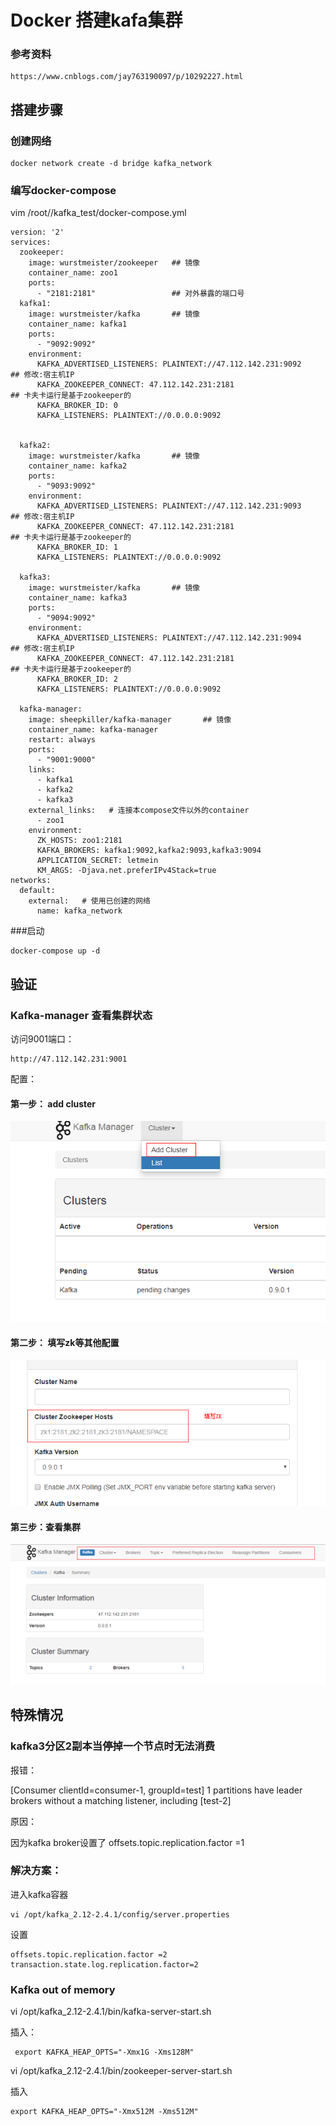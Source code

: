 # Docker 搭建kafa集群

### 参考资料

	https://www.cnblogs.com/jay763190097/p/10292227.html

## 搭建步骤


### 创建网络

	docker network create -d bridge kafka_network

### 编写docker-compose

vim /root//kafka_test/docker-compose.yml


	version: '2'
	services:
	  zookeeper:
	    image: wurstmeister/zookeeper   ## 镜像
		container_name: zoo1
	    ports:
	      - "2181:2181"                 ## 对外暴露的端口号
	  kafka1:
	    image: wurstmeister/kafka       ## 镜像
	    container_name: kafka1
	    ports:
	      - "9092:9092"
	    environment:
	      KAFKA_ADVERTISED_LISTENERS: PLAINTEXT://47.112.142.231:9092          ## 修改:宿主机IP
	      KAFKA_ZOOKEEPER_CONNECT: 47.112.142.231:2181                         ## 卡夫卡运行是基于zookeeper的
	      KAFKA_BROKER_ID: 0
	      KAFKA_LISTENERS: PLAINTEXT://0.0.0.0:9092
		  
	
	  kafka2:
	    image: wurstmeister/kafka       ## 镜像
	    container_name: kafka2
	    ports:
	      - "9093:9092"
	    environment:
	      KAFKA_ADVERTISED_LISTENERS: PLAINTEXT://47.112.142.231:9093          ## 修改:宿主机IP
	      KAFKA_ZOOKEEPER_CONNECT: 47.112.142.231:2181                         ## 卡夫卡运行是基于zookeeper的
	      KAFKA_BROKER_ID: 1
	      KAFKA_LISTENERS: PLAINTEXT://0.0.0.0:9092
	
	  kafka3:
	    image: wurstmeister/kafka       ## 镜像
	    container_name: kafka3
	    ports:
	      - "9094:9092"
	    environment:
	      KAFKA_ADVERTISED_LISTENERS: PLAINTEXT://47.112.142.231:9094          ## 修改:宿主机IP
	      KAFKA_ZOOKEEPER_CONNECT: 47.112.142.231:2181                         ## 卡夫卡运行是基于zookeeper的
	      KAFKA_BROKER_ID: 2
		  KAFKA_LISTENERS: PLAINTEXT://0.0.0.0:9092

	  kafka-manager:
	    image: sheepkiller/kafka-manager       ## 镜像
	    container_name: kafka-manager
	    restart: always
	    ports:
	      - "9001:9000"
	    links:
          - kafka1
          - kafka2
          - kafka3
        external_links:   # 连接本compose文件以外的container
          - zoo1
	    environment:
	      ZK_HOSTS: zoo1:2181
	      KAFKA_BROKERS: kafka1:9092,kafka2:9093,kafka3:9094
	      APPLICATION_SECRET: letmein
	      KM_ARGS: -Djava.net.preferIPv4Stack=true          
	networks:
	  default:
	    external:   # 使用已创建的网络
	      name: kafka_network	  


###启动

	docker-compose up -d

## 验证

### Kafka-manager 查看集群状态

访问9001端口：

	http://47.112.142.231:9001

配置：

#### 第一步： add cluster

![](Images/1.png)

#### 第二步： 填写zk等其他配置

![](Images/2.png)

#### 第三步：查看集群

![](Images/3.png)





## 特殊情况

### kafka3分区2副本当停掉一个节点时无法消费

报错：

[Consumer clientId=consumer-1, groupId=test] 1 partitions have leader brokers without a matching listener, including [test-2]

原因：

因为kafka broker设置了 offsets.topic.replication.factor =1


### 解决方案：

进入kafka容器

	vi /opt/kafka_2.12-2.4.1/config/server.properties

设置

	offsets.topic.replication.factor =2
	transaction.state.log.replication.factor=2


### Kafka out of memory

vi /opt/kafka_2.12-2.4.1/bin/kafka-server-start.sh

插入：

	 export KAFKA_HEAP_OPTS="-Xmx1G -Xms128M"


vi /opt/kafka_2.12-2.4.1/bin/zookeeper-server-start.sh

插入

	export KAFKA_HEAP_OPTS="-Xmx512M -Xms512M"


